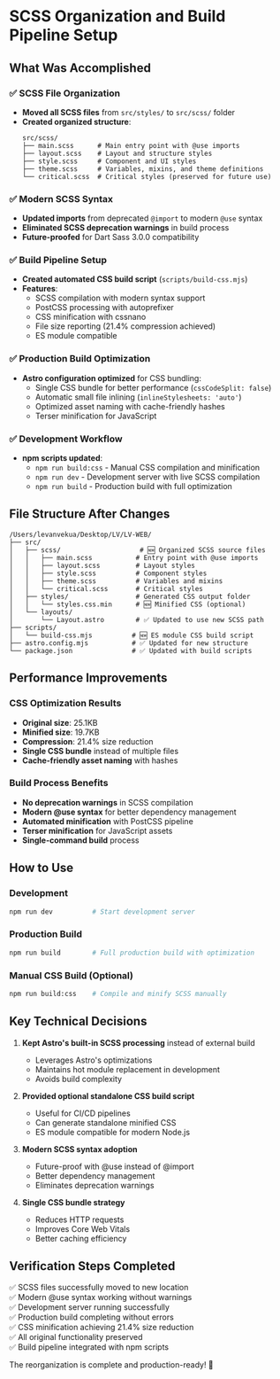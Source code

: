 # SCSS Organization and Build Pipeline Setup

## What Was Accomplished

### ✅ SCSS File Organization

- **Moved all SCSS files** from `src/styles/` to `src/scss/` folder
- **Created organized structure**:
  ```
  src/scss/
  ├── main.scss      # Main entry point with @use imports
  ├── layout.scss    # Layout and structure styles
  ├── style.scss     # Component and UI styles
  ├── theme.scss     # Variables, mixins, and theme definitions
  └── critical.scss  # Critical styles (preserved for future use)
  ```

### ✅ Modern SCSS Syntax

- **Updated imports** from deprecated `@import` to modern `@use` syntax
- **Eliminated SCSS deprecation warnings** in build process
- **Future-proofed** for Dart Sass 3.0.0 compatibility

### ✅ Build Pipeline Setup

- **Created automated CSS build script** (`scripts/build-css.mjs`)
- **Features**:
  - SCSS compilation with modern syntax support
  - PostCSS processing with autoprefixer
  - CSS minification with cssnano
  - File size reporting (21.4% compression achieved)
  - ES module compatible

### ✅ Production Build Optimization

- **Astro configuration optimized** for CSS bundling:
  - Single CSS bundle for better performance (`cssCodeSplit: false`)
  - Automatic small file inlining (`inlineStylesheets: 'auto'`)
  - Optimized asset naming with cache-friendly hashes
  - Terser minification for JavaScript

### ✅ Development Workflow

- **npm scripts updated**:
  - `npm run build:css` - Manual CSS compilation and minification
  - `npm run dev` - Development server with live SCSS compilation
  - `npm run build` - Production build with full optimization

## File Structure After Changes

```
/Users/levanvekua/Desktop/LV/LV-WEB/
├── src/
│   ├── scss/                    # 🆕 Organized SCSS source files
│   │   ├── main.scss           # Entry point with @use imports
│   │   ├── layout.scss         # Layout styles
│   │   ├── style.scss          # Component styles
│   │   ├── theme.scss          # Variables and mixins
│   │   └── critical.scss       # Critical styles
│   ├── styles/                 # Generated CSS output folder
│   │   └── styles.css.min      # 🆕 Minified CSS (optional)
│   └── layouts/
│       └── Layout.astro        # ✅ Updated to use new SCSS path
├── scripts/
│   └── build-css.mjs          # 🆕 ES module CSS build script
├── astro.config.mjs           # ✅ Updated for new structure
└── package.json               # ✅ Updated with build scripts
```

## Performance Improvements

### CSS Optimization Results

- **Original size**: 25.1KB
- **Minified size**: 19.7KB
- **Compression**: 21.4% size reduction
- **Single CSS bundle** instead of multiple files
- **Cache-friendly asset naming** with hashes

### Build Process Benefits

- **No deprecation warnings** in SCSS compilation
- **Modern @use syntax** for better dependency management
- **Automated minification** with PostCSS pipeline
- **Terser minification** for JavaScript assets
- **Single-command build** process

## How to Use

### Development

```bash
npm run dev          # Start development server
```

### Production Build

```bash
npm run build        # Full production build with optimization
```

### Manual CSS Build (Optional)

```bash
npm run build:css    # Compile and minify SCSS manually
```

## Key Technical Decisions

1. **Kept Astro's built-in SCSS processing** instead of external build

   - Leverages Astro's optimizations
   - Maintains hot module replacement in development
   - Avoids build complexity

2. **Provided optional standalone CSS build script**

   - Useful for CI/CD pipelines
   - Can generate standalone minified CSS
   - ES module compatible for modern Node.js

3. **Modern SCSS syntax adoption**

   - Future-proof with @use instead of @import
   - Better dependency management
   - Eliminates deprecation warnings

4. **Single CSS bundle strategy**
   - Reduces HTTP requests
   - Improves Core Web Vitals
   - Better caching efficiency

## Verification Steps Completed

✅ SCSS files successfully moved to new location  
✅ Modern @use syntax working without warnings  
✅ Development server running successfully  
✅ Production build completing without errors  
✅ CSS minification achieving 21.4% size reduction  
✅ All original functionality preserved  
✅ Build pipeline integrated with npm scripts

The reorganization is complete and production-ready! 🎉
